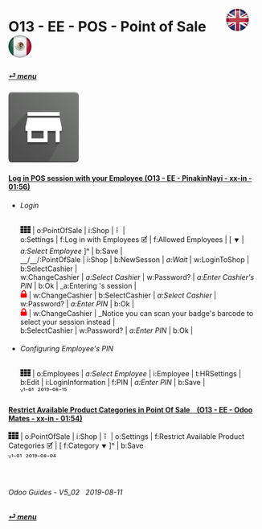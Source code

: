 # O13 - EE - POS - Point of Sale &nbsp;&nbsp;&nbsp;&nbsp; [![en-uk](/doc/img/flg/en-uk-flg-btn-sml.png)](/en-uk/o13/ee/pos/en-uk-o13-ee-pos-guides.md) [ ![es-mx](/doc/img/flg/es-mx-flg-btn-sml.png)](/es-mx/o13/ee/pos/es-mx-o13-ee-pos-guides.md)
#### [_&#x23CE; menu_](/en-uk/o13/ee/en-uk-o13-ee-guides-menu.md "Back to EE menu")  
### ![pos](/doc/img/app/big/pos.png)
[ⱽ¹²³⁴⁵⁶⁷⁸⁹⁰⁻]: # (ⱽ¹²³⁴⁵⁶⁷⁸⁹⁰⁻)

#### [Log in POS session with your Employee (O13 - EE - PinakinNayi - xx-in - 01:56)](https://youtube.com/embed/gwsAU0U6eOQ?autoplay=1&start=0&end=0&rel=0)  
- ###### Login
  ![apps](/doc/img/apps.png) | o:PointOfSale | i:Shop | &#x2807; |  
  o:Settings | f:Log in with Employees &#x1F5F9; | f:Allowed Employees | \[ &#x2BC6; | _a:Select Employee_ ]&#x207F; | b:Save |  
  &#x23BD;/&#x23BD;/:PointOfSale | i:Shop | b:NewSesson | _a:Wait_ | w:LoginToShop | b:SelectCashier |  
  w:ChangeCashier | _a:Select Cashier_ | w:Password? | _a:Enter Cashier's PIN_ | b:Ok | _a:Entering 's session |  
  ![lock_icon_small](/doc/img/lock_icon_small.png) | w:ChangeCashier | b:SelectCashier | _a:Select Cashier_ | w:Password? | _a:Enter PIN_ | b:Ok |  
  ![lock_icon_small](/doc/img/lock_icon_small.png) | w:ChangeCashier | _Notice you can scan your badge's barcode to select your session instead |  
  b:SelectCashier | w:Password? | _a:Enter PIN_ | b:Ok |  
- ###### Configuring Employee's PIN  
  ![apps](/doc/img/apps.png) | o:Employees | _a:Select Employee_ | i:Employee | t:HRSettings |  
  b:Edit | i:LoginInformation | f:PIN | _a:Enter PIN_ | b:Save |  
  ⱽ¹⁻⁰¹ &nbsp;²⁰¹⁹⁻⁰⁸⁻¹⁵  

[Login with Employee - Reviewed but duplicated]: # (EO-j2h2AUw4)  

#### [Restrict Available Product Categories in Point Of Sale &nbsp;&nbsp; (O13 - EE - Odoo Mates - xx-in - 01:54)](https://youtube.com/embed/Nmafl3gA8aI?autoplay=1&start=0&end=0&rel=0)  
![apps](/doc/img/apps.png) | o:PointOfSale | i:Shop | &#x2807; | o:Settings | f:Restrict Available Product Categories &#x1F5F9; | \[ f:Category &#x2BC6; \]&#x207F; | b:Save  
ⱽ¹⁻⁰¹ &nbsp;²⁰¹⁹⁻⁰⁸⁻⁰⁴

<br>

###### Odoo Guides - V5_02 &nbsp; 2019-08-11  
**[_&#x23CE; menu_](/en-uk/o13/ee/en-uk-o13-ee-guides-menu.md)**  
